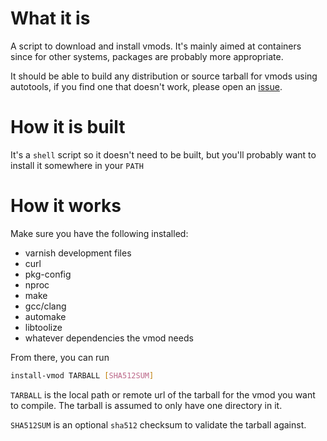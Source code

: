 # What it is

A script to download and install vmods. It's mainly aimed at containers since
for other systems, packages are probably more appropriate.

It should be able to build any distribution or source tarball for vmods using autotools, if you find one that doesn't work, please open an [issue](https://github.com/varnish/toolbox/issues/new).

# How it is built

It's a `shell` script so it doesn't need to be built, but you'll probably
want to install it somewhere in your `PATH`

# How it works

Make sure you have the following installed:
- varnish development files
- curl
- pkg-config
- nproc
- make
- gcc/clang
- automake
- libtoolize
- whatever dependencies the vmod needs

From there, you can run

``` bash
install-vmod TARBALL [SHA512SUM]
```

`TARBALL` is the local path or remote url of the tarball for the vmod you want to compile.
The tarball is assumed to only have one directory in it.

`SHA512SUM` is an optional `sha512` checksum to validate the tarball against.
